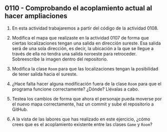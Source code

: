 ## 0110 - Comprobando el acoplamiento actual al hacer ampliaciones

1. En esta actividad trabajaremos a partir del código de la actividad 0108. 

2. Modifica el mapa que realizaste en la actividad 0107 de forma que ciertas localizaciones tengan una salida en dirección sureste. Esa salida será de una sola dirección, es decir, la ubicación a la que se llegue a través de ella no tendra una salida noroeste para retroceder. Sobreescribe la imagen dentro del repositorio.

3. Modifica la clase `Room` para que las localizaciones tengan la posibilidad de tener salida hacia el sureste.

4. ¿Hace falta hacer alguna modificación fuera de la clase `Room` para que el programa funcione correctamente? ¿Dónde? Llévalas a cabo.

4. Testea los cambios de forma que ahora el personaje pueda moverse por el nuevo mapa correctamente, haz un commit y sube el repositorio a GitHub.

5. A la vista de las labores que has realizado en este ejercicio, ¿cómo crees que es el acoplamiento existente entre las clases `Game` y `Room`?
